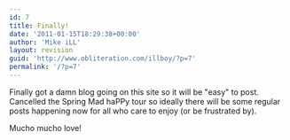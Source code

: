 ```yaml
---
id: 7
title: Finally!
date: '2011-01-15T18:29:38+00:00'
author: 'Mike iLL'
layout: revision
guid: 'http://www.obliteration.com/illboy/?p=7'
permalink: '/?p=7'
---
```


Finally got a damn blog going on this site so it will be "easy" to post. Cancelled the Spring Mad haPPy tour so ideally there will be some regular posts happening now for all who care to enjoy (or be frustrated by).

Mucho mucho love!